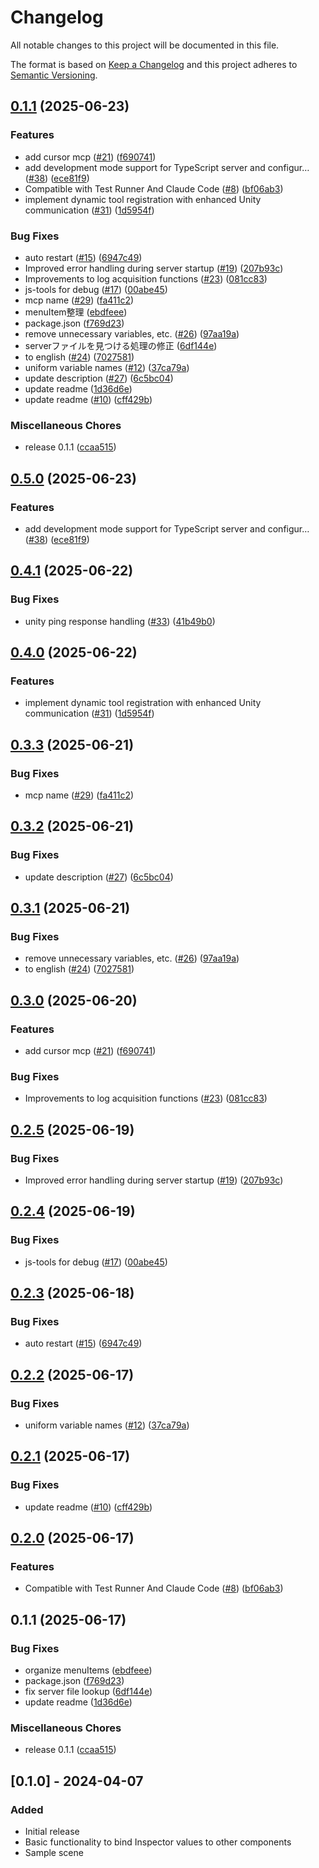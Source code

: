 # Changelog

All notable changes to this project will be documented in this file.

The format is based on [Keep a Changelog](http://keepachangelog.com/en/1.0.0/)
and this project adheres to [Semantic Versioning](http://semver.org/spec/v2.0.0.html).

## [0.1.1](https://github.com/hatayama/uMCP/compare/io.github.hatayama.umcp-v0.5.0...io.github.hatayama.umcp-v0.1.1) (2025-06-23)


### Features

* add cursor mcp ([#21](https://github.com/hatayama/uMCP/issues/21)) ([f690741](https://github.com/hatayama/uMCP/commit/f69074142a026b053c177e9bcc979d761926a5f8))
* add development mode support for TypeScript server and configur… ([#38](https://github.com/hatayama/uMCP/issues/38)) ([ece81f9](https://github.com/hatayama/uMCP/commit/ece81f919d08b632353665f48e2d2784681acf99))
* Compatible with Test Runner And Claude Code ([#8](https://github.com/hatayama/uMCP/issues/8)) ([bf06ab3](https://github.com/hatayama/uMCP/commit/bf06ab324f57c0c36474e6b56569a498f3cfb36a))
* implement dynamic tool registration with enhanced Unity communication ([#31](https://github.com/hatayama/uMCP/issues/31)) ([1d5954f](https://github.com/hatayama/uMCP/commit/1d5954fede2b4496a77d1b0c1d12e56d4844acad))


### Bug Fixes

* auto restart ([#15](https://github.com/hatayama/uMCP/issues/15)) ([6947c49](https://github.com/hatayama/uMCP/commit/6947c490ee3b39fd558c83bb0f8146e96e792b30))
* Improved error handling during server startup ([#19](https://github.com/hatayama/uMCP/issues/19)) ([207b93c](https://github.com/hatayama/uMCP/commit/207b93c51c293c4d01d5c90933c91d3cfd927c42))
* Improvements to log acquisition functions ([#23](https://github.com/hatayama/uMCP/issues/23)) ([081cc83](https://github.com/hatayama/uMCP/commit/081cc83fa82a5a79862952e3d455356a16672bdf))
* js-tools for debug ([#17](https://github.com/hatayama/uMCP/issues/17)) ([00abe45](https://github.com/hatayama/uMCP/commit/00abe45d106de70a081009a375e4873a063e2172))
* mcp name ([#29](https://github.com/hatayama/uMCP/issues/29)) ([fa411c2](https://github.com/hatayama/uMCP/commit/fa411c204b9f652b76f539a18b20b2659c6994f9))
* menuItem整理 ([ebdfeee](https://github.com/hatayama/uMCP/commit/ebdfeee4f9aaa2b84e1d974d7c5e85eb96670a37))
* package.json ([f769d23](https://github.com/hatayama/uMCP/commit/f769d2318c9d069337e945f295bb90348bfa6572))
* remove unnecessary variables, etc. ([#26](https://github.com/hatayama/uMCP/issues/26)) ([97aa19a](https://github.com/hatayama/uMCP/commit/97aa19ad92e0fb7664c7c7da37023c056da3f7c5))
* serverファイルを見つける処理の修正 ([6df144e](https://github.com/hatayama/uMCP/commit/6df144e232edf021e642a319e4b57a1813c216ae))
* to english ([#24](https://github.com/hatayama/uMCP/issues/24)) ([7027581](https://github.com/hatayama/uMCP/commit/7027581f45b0f0aadfd2996ef670219c4fa372f9))
* uniform variable names ([#12](https://github.com/hatayama/uMCP/issues/12)) ([37ca79a](https://github.com/hatayama/uMCP/commit/37ca79a6c30db82606cc026dcd13fdf9a92299d8))
* update description ([#27](https://github.com/hatayama/uMCP/issues/27)) ([6c5bc04](https://github.com/hatayama/uMCP/commit/6c5bc0479aabb55214cee914f9da87e8eb7f85fe))
* update readme ([1d36d6e](https://github.com/hatayama/uMCP/commit/1d36d6ef58f65ff3c01e3769ea674dcec7c2fe85))
* update readme ([#10](https://github.com/hatayama/uMCP/issues/10)) ([cff429b](https://github.com/hatayama/uMCP/commit/cff429b86bc5ae92dd4e7750e87cbd4e2bbcbfa2))


### Miscellaneous Chores

* release 0.1.1 ([ccaa515](https://github.com/hatayama/uMCP/commit/ccaa51573cf2310448692f4d5e63406bd6de4c36))

## [0.5.0](https://github.com/hatayama/uMCP/compare/v0.4.1...v0.5.0) (2025-06-23)


### Features

* add development mode support for TypeScript server and configur… ([#38](https://github.com/hatayama/uMCP/issues/38)) ([ece81f9](https://github.com/hatayama/uMCP/commit/ece81f919d08b632353665f48e2d2784681acf99))

## [0.4.1](https://github.com/hatayama/uMCP/compare/v0.4.0...v0.4.1) (2025-06-22)


### Bug Fixes

* unity ping response handling ([#33](https://github.com/hatayama/uMCP/issues/33)) ([41b49b0](https://github.com/hatayama/uMCP/commit/41b49b02bde359f6fb41812443fa55a76eb0e0c3))

## [0.4.0](https://github.com/hatayama/uMCP/compare/v0.3.3...v0.4.0) (2025-06-22)


### Features

* implement dynamic tool registration with enhanced Unity communication ([#31](https://github.com/hatayama/uMCP/issues/31)) ([1d5954f](https://github.com/hatayama/uMCP/commit/1d5954fede2b4496a77d1b0c1d12e56d4844acad))

## [0.3.3](https://github.com/hatayama/uMCP/compare/v0.3.2...v0.3.3) (2025-06-21)


### Bug Fixes

* mcp name ([#29](https://github.com/hatayama/uMCP/issues/29)) ([fa411c2](https://github.com/hatayama/uMCP/commit/fa411c204b9f652b76f539a18b20b2659c6994f9))

## [0.3.2](https://github.com/hatayama/uMCP/compare/v0.3.1...v0.3.2) (2025-06-21)


### Bug Fixes

* update description ([#27](https://github.com/hatayama/uMCP/issues/27)) ([6c5bc04](https://github.com/hatayama/uMCP/commit/6c5bc0479aabb55214cee914f9da87e8eb7f85fe))

## [0.3.1](https://github.com/hatayama/uMCP/compare/v0.3.0...v0.3.1) (2025-06-21)


### Bug Fixes

* remove unnecessary variables, etc. ([#26](https://github.com/hatayama/uMCP/issues/26)) ([97aa19a](https://github.com/hatayama/uMCP/commit/97aa19ad92e0fb7664c7c7da37023c056da3f7c5))
* to english ([#24](https://github.com/hatayama/uMCP/issues/24)) ([7027581](https://github.com/hatayama/uMCP/commit/7027581f45b0f0aadfd2996ef670219c4fa372f9))

## [0.3.0](https://github.com/hatayama/uMCP/compare/v0.2.5...v0.3.0) (2025-06-20)


### Features

* add cursor mcp ([#21](https://github.com/hatayama/uMCP/issues/21)) ([f690741](https://github.com/hatayama/uMCP/commit/f69074142a026b053c177e9bcc979d761926a5f8))


### Bug Fixes

* Improvements to log acquisition functions ([#23](https://github.com/hatayama/uMCP/issues/23)) ([081cc83](https://github.com/hatayama/uMCP/commit/081cc83fa82a5a79862952e3d455356a16672bdf))

## [0.2.5](https://github.com/hatayama/uMCP/compare/v0.2.4...v0.2.5) (2025-06-19)


### Bug Fixes

* Improved error handling during server startup ([#19](https://github.com/hatayama/uMCP/issues/19)) ([207b93c](https://github.com/hatayama/uMCP/commit/207b93c51c293c4d01d5c90933c91d3cfd927c42))

## [0.2.4](https://github.com/hatayama/uMCP/compare/v0.2.3...v0.2.4) (2025-06-19)


### Bug Fixes

* js-tools for debug ([#17](https://github.com/hatayama/uMCP/issues/17)) ([00abe45](https://github.com/hatayama/uMCP/commit/00abe45d106de70a081009a375e4873a063e2172))

## [0.2.3](https://github.com/hatayama/uMCP/compare/v0.2.2...v0.2.3) (2025-06-18)


### Bug Fixes

* auto restart ([#15](https://github.com/hatayama/uMCP/issues/15)) ([6947c49](https://github.com/hatayama/uMCP/commit/6947c490ee3b39fd558c83bb0f8146e96e792b30))

## [0.2.2](https://github.com/hatayama/uMCP/compare/v0.2.1...v0.2.2) (2025-06-17)


### Bug Fixes

* uniform variable names ([#12](https://github.com/hatayama/uMCP/issues/12)) ([37ca79a](https://github.com/hatayama/uMCP/commit/37ca79a6c30db82606cc026dcd13fdf9a92299d8))

## [0.2.1](https://github.com/hatayama/uMCP/compare/v0.2.0...v0.2.1) (2025-06-17)


### Bug Fixes

* update readme ([#10](https://github.com/hatayama/uMCP/issues/10)) ([cff429b](https://github.com/hatayama/uMCP/commit/cff429b86bc5ae92dd4e7750e87cbd4e2bbcbfa2))

## [0.2.0](https://github.com/hatayama/uMCP/compare/v0.1.1...v0.2.0) (2025-06-17)


### Features

* Compatible with Test Runner And Claude Code ([#8](https://github.com/hatayama/uMCP/issues/8)) ([bf06ab3](https://github.com/hatayama/uMCP/commit/bf06ab324f57c0c36474e6b56569a498f3cfb36a))

## 0.1.1 (2025-06-17)


### Bug Fixes

* organize menuItems ([ebdfeee](https://github.com/hatayama/uMCP/commit/ebdfeee4f9aaa2b84e1d974d7c5e85eb96670a37))
* package.json ([f769d23](https://github.com/hatayama/uMCP/commit/f769d2318c9d069337e945f295bb90348bfa6572))
* fix server file lookup ([6df144e](https://github.com/hatayama/uMCP/commit/6df144e232edf021e642a319e4b57a1813c216ae))
* update readme ([1d36d6e](https://github.com/hatayama/uMCP/commit/1d36d6ef58f65ff3c01e3769ea674dcec7c2fe85))


### Miscellaneous Chores

* release 0.1.1 ([ccaa515](https://github.com/hatayama/uMCP/commit/ccaa51573cf2310448692f4d5e63406bd6de4c36))

## [0.1.0] - 2024-04-07

### Added
- Initial release
- Basic functionality to bind Inspector values to other components
- Sample scene
